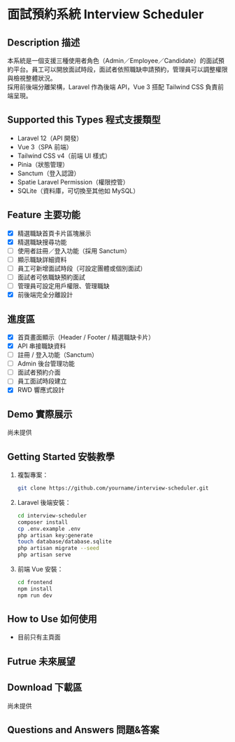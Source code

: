 # 面試預約系統 Interview Scheduler

## Description 描述

本系統是一個支援三種使用者角色（Admin／Employee／Candidate）的面試預約平台。員工可以開放面試時段，面試者依照職缺申請預約，管理員可以調整權限與檢視整體狀況。  
採用前後端分離架構，Laravel 作為後端 API，Vue 3 搭配 Tailwind CSS 負責前端呈現。

## Supported this Types 程式支援類型

- Laravel 12（API 開發）
- Vue 3（SPA 前端）
- Tailwind CSS v4（前端 UI 樣式）
- Pinia（狀態管理）
- Sanctum（登入認證）
- Spatie Laravel Permission（權限控管）
- SQLite（資料庫，可切換至其他如 MySQL）

## Feature 主要功能

- [x] 精選職缺首頁卡片區塊展示
- [x] 精選職缺搜尋功能
- [ ] 使用者註冊／登入功能（採用 Sanctum）
- [ ] 顯示職缺詳細資料
- [ ] 員工可新增面試時段（可設定團體或個別面試）
- [ ] 面試者可依職缺預約面試
- [ ] 管理員可設定用戶權限、管理職缺
- [x] 前後端完全分離設計

## 進度區

- [x] 首頁畫面顯示（Header / Footer / 精選職缺卡片）
- [x] API 串接職缺資料
- [ ] 註冊 / 登入功能（Sanctum）
- [ ] Admin 後台管理功能
- [ ] 面試者預約介面
- [ ] 員工面試時段建立
- [x] RWD 響應式設計

## Demo 實際展示

尚未提供

## Getting Started 安裝教學

1. 複製專案：
   ```bash
   git clone https://github.com/yourname/interview-scheduler.git

2. Laravel 後端安裝：
    ```bash
    cd interview-scheduler
    composer install
    cp .env.example .env
    php artisan key:generate
    touch database/database.sqlite
    php artisan migrate --seed
    php artisan serve

3. 前端 Vue 安裝：
    ```bash
    cd frontend
    npm install
    npm run dev
    
## How to Use 如何使用

 - 目前只有主頁面

## Futrue 未來展望

## Download 下載區

尚未提供

## Questions and Answers 問題&答案
